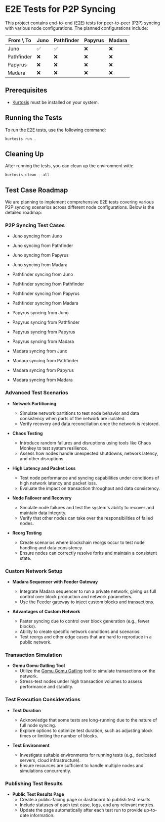 # E2E Tests for P2P Syncing

This project contains end-to-end (E2E) tests for peer-to-peer (P2P) syncing with various node configurations. The planned configurations include:

| From \ To  | Juno | Pathfinder | Papyrus | Madara |
|------------|------|------------|---------|--------|
| Juno       | ✅    | ✅         | ❌      | ❌     |
| Pathfinder | ❌    | ❌         | ❌      | ❌     |
| Papyrus    | ❌    | ❌         | ❌      | ❌     |
| Madara     | ❌    | ❌         | ❌      | ❌     |

## Prerequisites

- [Kurtosis](https://docs.kurtosis.com/install) must be installed on your system.

## Running the Tests

To run the E2E tests, use the following command:

```
kurtosis run .
```

## Cleaning Up

After running the tests, you can clean up the environment with:

```
kurtosis clean --all
```

## Test Case Roadmap

We are planning to implement comprehensive E2E tests covering various P2P syncing scenarios across different node configurations. Below is the detailed roadmap:

### P2P Syncing Test Cases

- Juno syncing from Juno
- Juno syncing from Pathfinder
- Juno syncing from Papyrus
- Juno syncing from Madara

- Pathfinder syncing from Juno
- Pathfinder syncing from Pathfinder
- Pathfinder syncing from Papyrus
- Pathfinder syncing from Madara

- Papyrus syncing from Juno
- Papyrus syncing from Pathfinder
- Papyrus syncing from Papyrus
- Papyrus syncing from Madara

- Madara syncing from Juno
- Madara syncing from Pathfinder
- Madara syncing from Papyrus
- Madara syncing from Madara

### Advanced Test Scenarios

- **Network Partitioning**
  - Simulate network partitions to test node behavior and data consistency when parts of the network are isolated.
  - Verify recovery and data reconciliation once the network is restored.

- **Chaos Testing**
  - Introduce random failures and disruptions using tools like Chaos Monkey to test system resilience.
  - Assess how nodes handle unexpected shutdowns, network latency, and other disruptions.

- **High Latency and Packet Loss**
  - Test node performance and syncing capabilities under conditions of high network latency and packet loss.
  - Evaluate the impact on transaction throughput and data consistency.

- **Node Failover and Recovery**
  - Simulate node failures and test the system's ability to recover and maintain data integrity.
  - Verify that other nodes can take over the responsibilities of failed nodes.

- **Reorg Testing**
  - Create scenarios where blockchain reorgs occur to test node handling and data consistency.
  - Ensure nodes can correctly resolve forks and maintain a consistent state.

### Custom Network Setup

- **Madara Sequencer with Feeder Gateway**
  - Integrate Madara sequencer to run a private network, giving us full control over block production and network parameters.
  - Use the Feeder gateway to inject custom blocks and transactions.

- **Advantages of Custom Network**
  - Faster syncing due to control over block generation (e.g., fewer blocks).
  - Ability to create specific network conditions and scenarios.
  - Test reorgs and other edge cases that are hard to reproduce in a public network.

### Transaction Simulation

- **Gomu Gomu Gatling Tool**
  - Utilize the [Gomu Gomu Gatling](https://github.com/keep-starknet-strange/gomu-gomu-no-gatling) tool to simulate transactions on the network.
  - Stress-test nodes under high transaction volumes to assess performance and stability.

### Test Execution Considerations

- **Test Duration**
  - Acknowledge that some tests are long-running due to the nature of full node syncing.
  - Explore options to optimize test duration, such as adjusting block times or limiting the number of blocks.

- **Test Environment**
  - Investigate suitable environments for running tests (e.g., dedicated servers, cloud infrastructure).
  - Ensure resources are sufficient to handle multiple nodes and simulations concurrently.

### Publishing Test Results

- **Public Test Results Page**
  - Create a public-facing page or dashboard to publish test results.
  - Include statuses of each test case, logs, and any relevant metrics.
  - Update the page automatically after each test run to provide up-to-date information.
